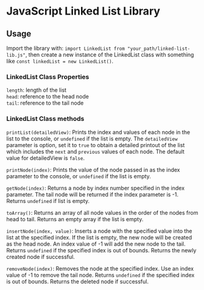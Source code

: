 # JavaScript Linked List Library

## Usage

Import the library with: `import LinkedList from "your_path/linked-list-lib.js"`, then create a new instance of the LinkedList class with something like `const linkedList = new LinkedList()`.

### LinkedList Class Properties

`length`: length of the list\
`head`: reference to the head node\
`tail`: reference to the tail node

### LinkedList Class methods

`printList(detailedView)`: Prints the index and values of each node in the list to the console, or `undefined` if the list is empty. The `detailedView` parameter is option, set it to `true` to obtain a detailed printout of the list which includes the `next` and `previous` values of each node. The default value for detailedView is `false`.

`printNode(index)`: Prints the value of the node passed in as the index parameter to the console, or `undefined` if the list is empty.

`getNode(index)`: Returns a node by index number specified in the index parameter. The tail node will be returned if the index parameter is -1. Returns `undefined` if list is empty.

`toArray()`: Returns an array of all node values in the order of the nodes from head to tail. Returns an empty array if the list is empty.

`insertNode(index, value)`: Inserts a node with the specified value into the list at the specified index. If the list is empty, the new node will be created as the head node. An index value of -1 will add the new node to the tail. Returns `undefined` if the specified index is out of bounds. Returns the newly created node if successful.

`removeNode(index)`: Removes the node at the specified index. Use an index value of -1 to remove the tail node. Returns `undefined` if the specified index is out of bounds. Returns the deleted node if successful.
